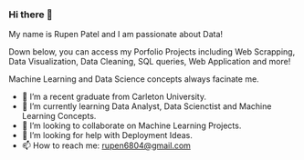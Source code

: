 ### Hi there 👋

My name is Rupen Patel and I am passionate about Data!

Down below, you can access my Porfolio Projects including Web Scrapping, Data Visualization, Data Cleaning, SQL queries,
Web Application and more!

Machine Learning and Data Science concepts always facinate me.


- 🔭 I’m a recent graduate from Carleton University.
- 🌱 I’m currently learning Data Analyst, Data Scienctist and Machine Learning Concepts.
- 👯 I’m looking to collaborate on Machine Learning Projects.
- 🤔 I’m looking for help with Deployment Ideas.
- 📫 How to reach me: rupen6804@gmail.com

